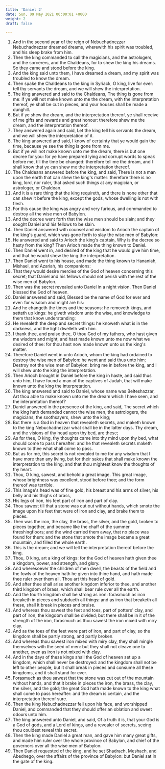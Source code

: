 ```yaml
---
title: 'Daniel 2'
date: Sun, 09 May 2021 00:00:01 +0000
weight: 2
draft: false
  
---
```


1. And in the second year of the reign of Nebuchadnezzar Nebuchadnezzar dreamed dreams, wherewith his spirit was troubled, and his sleep brake from him.
2. Then the king commanded to call the magicians, and the astrologers, and the sorcerers, and the Chaldeans, for to shew the king his dreams. So they came and stood before the king.
3. And the king said unto them, I have dreamed a dream, and my spirit was troubled to know the dream.
4. Then spake the Chaldeans to the king in Syriack, O king, live for ever: tell thy servants the dream, and we will shew the interpretation.
5. The king answered and said to the Chaldeans, The thing is gone from me: if ye will not make known unto me the dream, with the interpretation thereof, ye shall be cut in pieces, and your houses shall be made a dunghill.
6. But if ye shew the dream, and the interpretation thereof, ye shall receive of me gifts and rewards and great honour: therefore shew me the dream, and the interpretation thereof.
7. They answered again and said, Let the king tell his servants the dream, and we will shew the interpretation of it.
8. The king answered and said, I know of certainty that ye would gain the time, because ye see the thing is gone from me.
9. But if ye will not make known unto me the dream, there is but one decree for you: for ye have prepared lying and corrupt words to speak before me, till the time be changed: therefore tell me the dream, and I shall know that ye can shew me the interpretation thereof.
10. The Chaldeans answered before the king, and said, There is not a man upon the earth that can shew the king's matter: therefore there is no king, lord, nor ruler, that asked such things at any magician, or astrologer, or Chaldean.
11. And it is a rare thing that the king requireth, and there is none other that can shew it before the king, except the gods, whose dwelling is not with flesh.
12. For this cause the king was angry and very furious, and commanded to destroy all the wise men of Babylon.
13. And the decree went forth that the wise men should be slain; and they sought Daniel and his fellows to be slain.
14. Then Daniel answered with counsel and wisdom to Arioch the captain of the king's guard, which was gone forth to slay the wise men of Babylon:
15. He answered and said to Arioch the king's captain, Why is the decree so hasty from the king? Then Arioch made the thing known to Daniel.
16. Then Daniel went in, and desired of the king that he would give him time, and that he would shew the king the interpretation.
17. Then Daniel went to his house, and made the thing known to Hananiah, Mishael, and Azariah, his companions:
18. That they would desire mercies of the God of heaven concerning this secret; that Daniel and his fellows should not perish with the rest of the wise men of Babylon.
19. Then was the secret revealed unto Daniel in a night vision. Then Daniel blessed the God of heaven.
20. Daniel answered and said, Blessed be the name of God for ever and ever: for wisdom and might are his:
21. And he changeth the times and the seasons: he removeth kings, and setteth up kings: he giveth wisdom unto the wise, and knowledge to them that know understanding:
22. He revealeth the deep and secret things: he knoweth what is in the darkness, and the light dwelleth with him.
23. I thank thee, and praise thee, O thou God of my fathers, who hast given me wisdom and might, and hast made known unto me now what we desired of thee: for thou hast now made known unto us the king's matter.
24. Therefore Daniel went in unto Arioch, whom the king had ordained to destroy the wise men of Babylon: he went and said thus unto him; Destroy not the wise men of Babylon: bring me in before the king, and I will shew unto the king the interpretation.
25. Then Arioch brought in Daniel before the king in haste, and said thus unto him, I have found a man of the captives of Judah, that will make known unto the king the interpretation.
26. The king answered and said to Daniel, whose name was Belteshazzar, Art thou able to make known unto me the dream which I have seen, and the interpretation thereof?
27. Daniel answered in the presence of the king, and said, The secret which the king hath demanded cannot the wise men, the astrologers, the magicians, the soothsayers, shew unto the king;
28. But there is a God in heaven that revealeth secrets, and maketh known to the king Nebuchadnezzar what shall be in the latter days. Thy dream, and the visions of thy head upon thy bed, are these;
29. As for thee, O king, thy thoughts came into thy mind upon thy bed, what should come to pass hereafter: and he that revealeth secrets maketh known to thee what shall come to pass.
30. But as for me, this secret is not revealed to me for any wisdom that I have more than any living, but for their sakes that shall make known the interpretation to the king, and that thou mightest know the thoughts of thy heart.
31. Thou, O king, sawest, and behold a great image. This great image, whose brightness was excellent, stood before thee; and the form thereof was terrible.
32. This image's head was of fine gold, his breast and his arms of silver, his belly and his thighs of brass,
33. His legs of iron, his feet part of iron and part of clay.
34. Thou sawest till that a stone was cut out without hands, which smote the image upon his feet that were of iron and clay, and brake them to pieces.
35. Then was the iron, the clay, the brass, the silver, and the gold, broken to pieces together, and became like the chaff of the summer threshingfloors; and the wind carried them away, that no place was found for them: and the stone that smote the image became a great mountain, and filled the whole earth.
36. This is the dream; and we will tell the interpretation thereof before the king.
37. Thou, O king, art a king of kings: for the God of heaven hath given thee a kingdom, power, and strength, and glory.
38. And wheresoever the children of men dwell, the beasts of the field and the fowls of the heaven hath he given into thine hand, and hath made thee ruler over them all. Thou art this head of gold.
39. And after thee shall arise another kingdom inferior to thee, and another third kingdom of brass, which shall bear rule over all the earth.
40. And the fourth kingdom shall be strong as iron: forasmuch as iron breaketh in pieces and subdueth all things: and as iron that breaketh all these, shall it break in pieces and bruise.
41. And whereas thou sawest the feet and toes, part of potters' clay, and part of iron, the kingdom shall be divided; but there shall be in it of the strength of the iron, forasmuch as thou sawest the iron mixed with miry clay.
42. And as the toes of the feet were part of iron, and part of clay, so the kingdom shall be partly strong, and partly broken.
43. And whereas thou sawest iron mixed with miry clay, they shall mingle themselves with the seed of men: but they shall not cleave one to another, even as iron is not mixed with clay.
44. And in the days of these kings shall the God of heaven set up a kingdom, which shall never be destroyed: and the kingdom shall not be left to other people, but it shall break in pieces and consume all these kingdoms, and it shall stand for ever.
45. Forasmuch as thou sawest that the stone was cut out of the mountain without hands, and that it brake in pieces the iron, the brass, the clay, the silver, and the gold; the great God hath made known to the king what shall come to pass hereafter: and the dream is certain, and the interpretation thereof sure.
46. Then the king Nebuchadnezzar fell upon his face, and worshipped Daniel, and commanded that they should offer an oblation and sweet odours unto him.
47. The king answered unto Daniel, and said, Of a truth it is, that your God is a God of gods, and a Lord of kings, and a revealer of secrets, seeing thou couldest reveal this secret.
48. Then the king made Daniel a great man, and gave him many great gifts, and made him ruler over the whole province of Babylon, and chief of the governors over all the wise men of Babylon.
49. Then Daniel requested of the king, and he set Shadrach, Meshach, and Abednego, over the affairs of the province of Babylon: but Daniel sat in the gate of the king.
